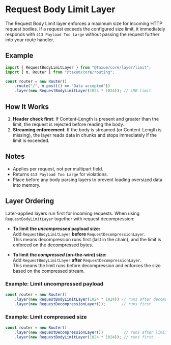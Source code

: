 # Request Body Limit Layer

The Request Body Limit layer enforces a maximum size for incoming HTTP request bodies. If a request exceeds the
configured size limit, it immediately responds with `413 Payload Too Large` without passing the request further into
your route handler.

## Example

```ts
import { RequestBodyLimitLayer } from "@taxum/core/layer/limit";
import { m, Router } from "@taxum/core/routing";

const router = new Router()
    .route("/", m.post(() => "Data accepted"))
    .layer(new RequestBodyLimitLayer(1024 * 1024)); // 1MB limit
```

## How It Works

1. **Header check first**: If Content-Length is present and greater than the limit, the request is rejected before
  reading the body.
2. **Streaming enforcement**: If the body is streamed (or Content-Length is missing), the layer reads data in chunks and
  stops immediately if the limit is exceeded.

## Notes

- Applies per request, not per multipart field.
- Returns `413 Payload Too Large` for violations.
- Place before any body parsing layers to prevent loading oversized data into memory.

## Layer Ordering

Later-applied layers run first for incoming requests. When using `RequestBodyLimitLayer` together with request
decompression:

- **To limit the *uncompressed* payload size:**  
  Add `RequestBodyLimitLayer` **before** `RequestDecompressionLayer`.  
  This means decompression runs first (last in the chain), and the limit is enforced on the decompressed bytes.

- **To limit the *compressed* (on-the-wire) size:**  
  Add `RequestBodyLimitLayer` **after** `RequestDecompressionLayer`.  
  This means the limit runs before decompression and enforces the size based on the compressed stream.

### Example: Limit uncompressed payload

```ts
const router = new Router()
    .layer(new RequestBodyLimitLayer(1024 * 1024)) // runs after decompression
    .layer(new RequestDecompressionLayer());       // runs first
```

### Example: Limit compressed size

```ts
const router = new Router()
    .layer(new RequestDecompressionLayer())         // runs after limit
    .layer(new RequestBodyLimitLayer(1024 * 1024)); // runs first
```
